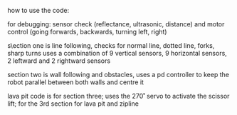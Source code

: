 how to use the code:

for debugging: sensor check (reflectance, ultrasonic, distance) and motor control (going forwards, backwards, turning left, right)

s\ection one is line following, checks for normal line, dotted line, forks, sharp turns
uses a combination of 9 vertical sensors, 9 horizontal sensors, 2 leftward and 2 rightward sensors

section two is wall following and obstacles, uses a pd controller to keep the robot parallel between both walls and centre it

lava pit code is for section three; uses the 270˚ servo to activate the scissor lift; for the 3rd section for lava pit and zipline
